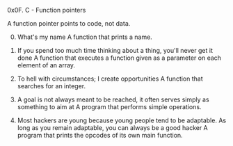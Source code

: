 0x0F. C - Function pointers

A function pointer points to code, not data.

0. What's my name
	A function that prints a name.

1. If you spend too much time thinking about a thing, you'll never get it done
	A function that executes a function given as a parameter on each element of an array.

2. To hell with circumstances; I create opportunities
	A function that searches for an integer.

3. A goal is not always meant to be reached, it often serves simply as something to aim at
	A program that performs simple operations.

4. Most hackers are young because young people tend to be adaptable. As long as you remain adaptable, you can always be a good     hacker
	A program that prints the opcodes of its own main function.
